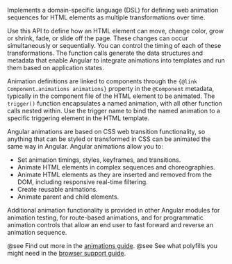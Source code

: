 Implements a domain-specific language (DSL) for defining web animation sequences for HTML elements as
multiple transformations over time.

Use this API to define how an HTML element can move, change color, grow or shrink, fade, or slide off
the page. These changes can occur simultaneously or sequentially. You can control the timing of each
of these transformations. The function calls generate the data structures and metadata that enable Angular
to integrate animations into templates and run them based on application states.

Animation definitions are linked to components through the `{@link Component.animations animations}`
property in the `@Component` metadata, typically in the component file of the HTML element to be animated.
The `trigger()` function encapsulates a named animation, with all other function calls nested within. Use
the trigger name to bind the named animation to a specific triggering element in the HTML template.

Angular animations are based on CSS web transition functionality, so anything that can be styled or
transformed in CSS can be animated the same way in Angular. Angular animations allow you to:

* Set animation timings, styles, keyframes, and transitions.
* Animate HTML elements in complex sequences and choreographies.
* Animate HTML elements as they are inserted and removed from the DOM, including responsive real-time
  filtering.
* Create reusable animations.
* Animate parent and child elements.

Additional animation functionality is provided in other Angular modules for animation testing, for
route-based animations, and for programmatic animation controls that allow an end user to fast forward
and reverse an animation sequence.

@see Find out more in the [animations guide](guide/animations).
@see See what polyfills you might need in the [browser support guide](guide/browser-support).
